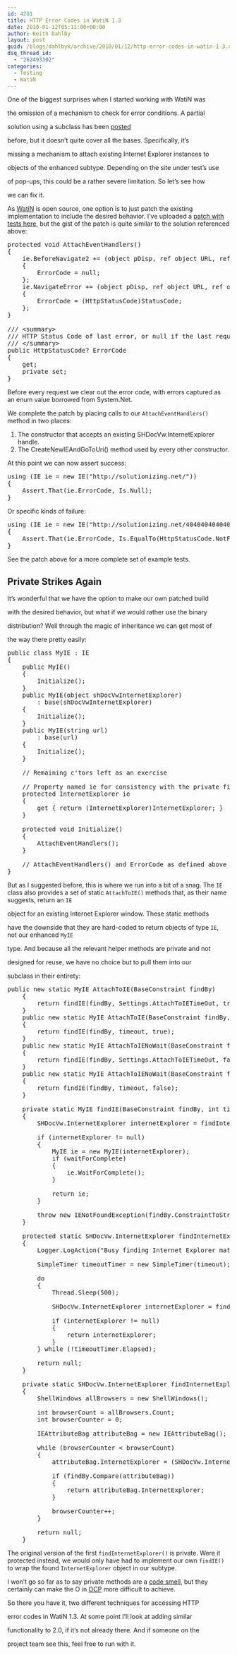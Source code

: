 ```yaml
---
id: 4201
title: HTTP Error Codes in WatiN 1.3
date: 2010-01-12T05:11:00+00:00
author: Keith Dahlby
layout: post
guid: /blogs/dahlbyk/archive/2010/01/12/http-error-codes-in-watin-1-3.aspx
dsq_thread_id:
  - "262493302"
categories:
  - Testing
  - WatiN
---
```

One of the biggest surprises when I started working with WatiN was
  
the omission of a mechanism to check for error conditions. A partial
  
solution using a subclass has been [posted](http://www.bryancook.net/2008/07/catching-server-errors-with-watin-redux.html "Catching server errors with WatiN: redux")
  
before, but it doesn&#8217;t quite cover all the bases. Specifically, it&#8217;s
  
missing a mechanism to attach existing Internet Explorer instances to
  
objects of the enhanced subtype. Depending on the site under test&#8217;s use
  
of pop-ups, this could be a rather severe limitation. So let&#8217;s see how
  
we can fix it.

As [WatiN](http://watin.sourceforge.net/) is open source, one option is to just patch the existing implementation to include the desired behavior. I&#8217;ve uploaded a [patch with tests here](http://gist.github.com/274920 "gist: WatiN 1.3.1 - HTTP ErrorCode.patch"), but the gist of the patch is quite similar to the solution referenced above:

<pre>protected void AttachEventHandlers()<br />{<br />    ie.BeforeNavigate2 += (object pDisp, ref object URL, ref object Flags, ref object TargetFrameName, ref object PostData, ref object Headers, ref bool Cancel) =&gt;<br />    {<br />        ErrorCode = null;<br />    };<br />    ie.NavigateError += (object pDisp, ref object URL, ref object Frame, ref object StatusCode, ref bool Cancel) =&gt;<br />    {<br />        ErrorCode = (HttpStatusCode)StatusCode;<br />    };<br />}<br /><br />/// &lt;summary&gt;<br />/// HTTP Status Code of last error, or null if the last request was successful<br />/// &lt;/summary&gt;<br />public HttpStatusCode? ErrorCode<br />{<br />    get;<br />    private set;<br />}<br /></pre>

Before every request we clear out the error code, with errors captured as an enum value borrowed from System.Net.

We complete the patch by placing calls to our `AttachEventHandlers()` method in two places:

  1. The constructor that accepts an existing SHDocVw.InternetExplorer handle.
  2. The CreateNewIEAndGoToUri() method used by every other constructor.

At this point we can now assert success:

<pre>using (IE ie = new IE("http://solutionizing.net/"))<br />{<br />    Assert.That(ie.ErrorCode, Is.Null);<br />}</pre>

Or specific kinds of failure:

<pre>using (IE ie = new IE("http://solutionizing.net/4040404040404"))<br />{<br />    Assert.That(ie.ErrorCode, Is.EqualTo(HttpStatusCode.NotFound));<br />}</pre>

See the patch above for a more complete set of example tests.

## Private Strikes Again

It&#8217;s wonderful that we have the option to make our own patched build
  
with the desired behavior, but what if we would rather use the binary
  
distribution? Well through the magic of inheritance we can get most of
  
the way there pretty easily:

<pre>public class MyIE : IE<br />{<br />    public MyIE()<br />    {<br />        Initialize();<br />    }<br />    public MyIE(object shDocVwInternetExplorer)<br />        : base(shDocVwInternetExplorer)<br />    {<br />        Initialize();<br />    }<br />    public MyIE(string url)<br />        : base(url)<br />    {<br />        Initialize();<br />    }<br /><br />    // Remaining c'tors left as an exercise<br /><br />    // Property named ie for consistency with the private field in the parent<br />    protected InternetExplorer ie<br />    {<br />        get { return (InternetExplorer)InternetExplorer; }<br />    }<br /><br />    protected void Initialize()<br />    {<br />        AttachEventHandlers();<br />    }<br /><br />    // AttachEventHandlers() and ErrorCode as defined above<br />}<br /></pre>

But as I suggested before, this is where we run into a bit of a snag. The `IE` class also provides a set of static `AttachToIE()` methods that, as their name suggests, return an `IE`
  
object for an existing Internet Explorer window. These static methods
  
have the downside that they are hard-coded to return objects of type `IE`, not our enhanced `MyIE`
  
type. And because all the relevant helper methods are private and not
  
designed for reuse, we have no choice but to pull them into our
  
subclass in their entirety:

<pre>public new static MyIE AttachToIE(BaseConstraint findBy)<br />    {<br />        return findIE(findBy, Settings.AttachToIETimeOut, true);<br />    }<br />    public new static MyIE AttachToIE(BaseConstraint findBy, int timeout)<br />    {<br />        return findIE(findBy, timeout, true);<br />    }<br />    public new static MyIE AttachToIENoWait(BaseConstraint findBy)<br />    {<br />        return findIE(findBy, Settings.AttachToIETimeOut, false);<br />    }<br />    public new static MyIE AttachToIENoWait(BaseConstraint findBy, int timeout)<br />    {<br />        return findIE(findBy, timeout, false);<br />    }<br /><br />    private static MyIE findIE(BaseConstraint findBy, int timeout, bool waitForComplete)<br />    {<br />        SHDocVw.InternetExplorer internetExplorer = findInternetExplorer(findBy, timeout);<br /><br />        if (internetExplorer != null)<br />        {<br />            MyIE ie = new MyIE(internetExplorer);<br />            if (waitForComplete)<br />            {<br />                ie.WaitForComplete();<br />            }<br /><br />            return ie;<br />        }<br /><br />        throw new IENotFoundException(findBy.ConstraintToString(), timeout);<br />    }<br /><br />    protected static SHDocVw.InternetExplorer findInternetExplorer(BaseConstraint findBy, int timeout)<br />    {<br />        Logger.LogAction("Busy finding Internet Explorer matching constriant " + findBy.ConstraintToString());<br /><br />        SimpleTimer timeoutTimer = new SimpleTimer(timeout);<br /><br />        do<br />        {<br />            Thread.Sleep(500);<br /><br />            SHDocVw.InternetExplorer internetExplorer = findInternetExplorer(findBy);<br /><br />            if (internetExplorer != null)<br />            {<br />                return internetExplorer;<br />            }<br />        } while (!timeoutTimer.Elapsed);<br /><br />        return null;<br />    }<br /><br />    private static SHDocVw.InternetExplorer findInternetExplorer(BaseConstraint findBy)<br />    {<br />        ShellWindows allBrowsers = new ShellWindows();<br /><br />        int browserCount = allBrowsers.Count;<br />        int browserCounter = 0;<br /><br />        IEAttributeBag attributeBag = new IEAttributeBag();<br /><br />        while (browserCounter &lt; browserCount)<br />        {<br />            attributeBag.InternetExplorer = (SHDocVw.InternetExplorer) allBrowsers.Item(browserCounter);<br /><br />            if (findBy.Compare(attributeBag))<br />            {<br />                return attributeBag.InternetExplorer;<br />            }<br /><br />            browserCounter++;<br />        }<br /><br />        return null;<br />    }<br /></pre>

The original version of the first `findInternetExplorer()` is private. Were it protected instead, we would only have had to implement our own `findIE()` to wrap the found `InternetExplorer` object in our subtype.

I won&#8217;t go so far as to say private methods are a [code smell](http://kent.spillner.org/blog/work/2009/11/12/private-methods-stink.html "Private Methods are a Code Smell"), but they certainly can make the O in [OCP](http://en.wikipedia.org/wiki/Open/closed_principle "Open/Closed Principle") more difficult to achieve.

So there you have it, two different techniques for accessing HTTP
  
error codes in WatiN 1.3. At some point I&#8217;ll look at adding similar
  
functionality to 2.0, if it&#8217;s not already there. And if someone on the
  
project team see this, feel free to run with it.